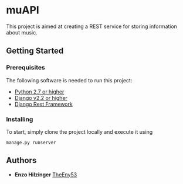 # muAPI

This project is aimed at creating a REST service for storing information about music.

## Getting Started

### Prerequisites

The following software is needed to run this project:

* [Python 2.7 or higher](https://www.python.org/downloads/)
* [Django v2.2 or higher](https://www.djangoproject.com/download/)
* [Django Rest Framework](https://www.django-rest-framework.org/)

### Installing

To start, simply clone the project locally and execute it using
```
manage.py runserver
```

## Authors

* **Enzo Hilzinger** [TheEny53](https://github.com/TheEny53)